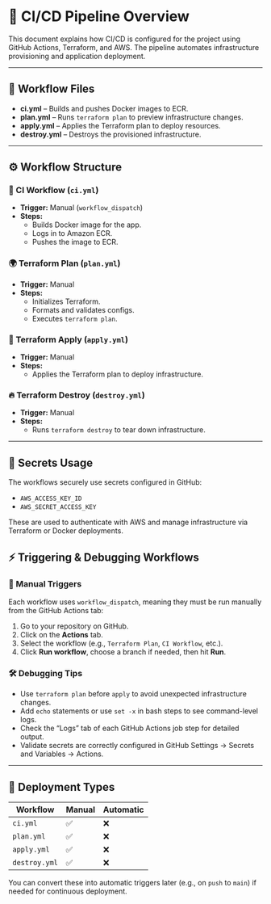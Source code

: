 # 🚀 CI/CD Pipeline Overview

This document explains how CI/CD is configured for the project using GitHub Actions, Terraform, and AWS. The pipeline automates infrastructure provisioning and application deployment.

---

## 📁 Workflow Files

- **ci.yml** – Builds and pushes Docker images to ECR.
- **plan.yml** – Runs `terraform plan` to preview infrastructure changes.
- **apply.yml** – Applies the Terraform plan to deploy resources.
- **destroy.yml** – Destroys the provisioned infrastructure.

---

## ⚙️ Workflow Structure

### 🐳 CI Workflow (`ci.yml`)
- **Trigger:** Manual (`workflow_dispatch`)
- **Steps:**
  - Builds Docker image for the app.
  - Logs in to Amazon ECR.
  - Pushes the image to ECR.

### 🌍 Terraform Plan (`plan.yml`)
- **Trigger:** Manual
- **Steps:**
  - Initializes Terraform.
  - Formats and validates configs.
  - Executes `terraform plan`.

### 🚀 Terraform Apply (`apply.yml`)
- **Trigger:** Manual
- **Steps:**
  - Applies the Terraform plan to deploy infrastructure.

### 🔥 Terraform Destroy (`destroy.yml`)
- **Trigger:** Manual
- **Steps:**
  - Runs `terraform destroy` to tear down infrastructure.

---

## 🔐 Secrets Usage

The workflows securely use secrets configured in GitHub:
- `AWS_ACCESS_KEY_ID`
- `AWS_SECRET_ACCESS_KEY`

These are used to authenticate with AWS and manage infrastructure via Terraform or Docker deployments.

## ⚡️ Triggering & Debugging Workflows

### 🔄 Manual Triggers

Each workflow uses `workflow_dispatch`, meaning they must be run manually from the GitHub Actions tab:

1. Go to your repository on GitHub.
2. Click on the **Actions** tab.
3. Select the workflow (e.g., `Terraform Plan`, `CI Workflow`, etc.).
4. Click **Run workflow**, choose a branch if needed, then hit **Run**.

### 🛠 Debugging Tips

- Use `terraform plan` before `apply` to avoid unexpected infrastructure changes.
- Add `echo` statements or use `set -x` in bash steps to see command-level logs.
- Check the “Logs” tab of each GitHub Actions job step for detailed output.
- Validate secrets are correctly configured in GitHub Settings → Secrets and Variables → Actions.

---

## 🚀 Deployment Types

| Workflow       | Manual | Automatic |
|----------------|--------|-----------|
| `ci.yml`       | ✅      | ❌         |
| `plan.yml`     | ✅      | ❌         |
| `apply.yml`    | ✅      | ❌         |
| `destroy.yml`  | ✅      | ❌         |

You can convert these into automatic triggers later (e.g., on `push` to `main`) if needed for continuous deployment.

